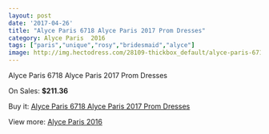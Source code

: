 ```yaml
---
layout: post
date: '2017-04-26'
title: "Alyce Paris 6718 Alyce Paris 2017 Prom Dresses"
category: Alyce Paris  2016
tags: ["paris","unique","rosy","bridesmaid","alyce"]
image: http://img.hectodress.com/28109-thickbox_default/alyce-paris-6718-alyce-paris-2012-prom-dresses.jpg
---
```

Alyce Paris 6718 Alyce Paris 2017 Prom Dresses

On Sales: **$211.36**
<a href="https://www.hectodress.com/alyce-paris-2013/13112-alyce-paris-6718-alyce-paris-2012-prom-dresses.html"><amp-img layout="responsive" width="600" height="600" src="//img.hectodress.com/28109-thickbox_default/alyce-paris-6718-alyce-paris-2012-prom-dresses.jpg" alt="Alyce Paris 6718 Alyce Paris 2017 Prom Dresses 0" /></a>
<a href="https://www.hectodress.com/alyce-paris-2013/13112-alyce-paris-6718-alyce-paris-2012-prom-dresses.html"><amp-img layout="responsive" width="600" height="600" src="//img.hectodress.com/28110-thickbox_default/alyce-paris-6718-alyce-paris-2012-prom-dresses.jpg" alt="Alyce Paris 6718 Alyce Paris 2017 Prom Dresses 1" /></a>

Buy it: [Alyce Paris 6718 Alyce Paris 2017 Prom Dresses](https://www.hectodress.com/alyce-paris-2013/13112-alyce-paris-6718-alyce-paris-2012-prom-dresses.html "Alyce Paris 6718 Alyce Paris 2017 Prom Dresses")

View more: [Alyce Paris  2016](https://www.hectodress.com/203-alyce-paris-2013 "Alyce Paris  2016")